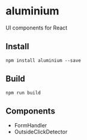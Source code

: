 # aluminium
UI components for React

## Install
```
npm install aluminium --save
```

## Build
```
npm run build
```

## Components

- FormHandler
- OutsideClickDetector
